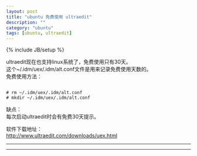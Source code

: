 ```yaml
---
layout: post
title: "ubuntu 免费使用 ultraedit"
description: ""
category: "ubuntu"
tags: [ubuntu, ultraedit]
---
```

{% include JB/setup %}

ultraedit现在也支持linux系统了，免费使用只有30天。<br/>
这个~/.idm/uex/.idm/alt.conf文件是用来记录免费使用天数的。<br/>
免费使用方法：<br/>

<pre><code>
# rm ~/.idm/uex/.idm/alt.conf
# mkdir ~/.idm/uex/.idm/alt.conf
</code></pre>

缺点：<br/>
  每次启动ultraedit时会有免费30天提示。<br/>

软件下载地址：<br/>
http://www.ultraedit.com/downloads/uex.html<br/>

***
***

